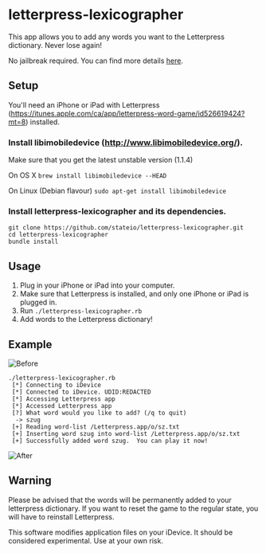 letterpress-lexicographer
=========================

This app allows you to add any words you want to the Letterpress dictionary.  Never lose again!

No jailbreak required.  You can find more details [here](http://finite.state.io/blog/2012/11/09/hacking-letterpress/).

Setup
-------------
You'll need an iPhone or iPad with Letterpress (https://itunes.apple.com/ca/app/letterpress-word-game/id526619424?mt=8) installed.  

### Install libimobiledevice (http://www.libimobiledevice.org/).  

Make sure that you get the latest unstable version (1.1.4)

On OS X
`brew install libimobiledevice --HEAD`

On Linux (Debian flavour)
`sudo apt-get install libimobiledevice`

### Install letterpress-lexicographer and its dependencies. 

``` shell
git clone https://github.com/stateio/letterpress-lexicographer.git
cd letterpress-lexicographer
bundle install
```

Usage
-----
1. Plug in your iPhone or iPad into your computer.  
2. Make sure that Letterpress is installed, and only one iPhone or iPad is plugged in.
3. Run `./letterpress-lexicographer.rb`
4. Add words to the Letterpress dictionary!

Example
-------

![Before](http://finite.state.io/assets/images/letterpress/before.png)

```
./letterpress-lexicographer.rb
 [*] Connecting to iDevice
 [*] Connected to iDevice. UDID:REDACTED
 [*] Accessing Letterpress app
 [*] Accessed Letterpress app
 [?] What word would you like to add? (/q to quit)
  -> szug
 [+] Reading word-list /Letterpress.app/o/sz.txt
 [+] Inserting word szug into word-list /Letterpress.app/o/sz.txt
 [+] Successfully added word szug.  You can play it now!
```

![After](http://finite.state.io/assets/images/letterpress/after.png)

Warning
-------
Please be advised that the words will be permanently added to your letterpress dictionary.  If you want to reset the game to the regular state, you will have to reinstall Letterpress.

This software modifies application files on your iDevice.  It should be considered experimental.  Use at your own risk.
